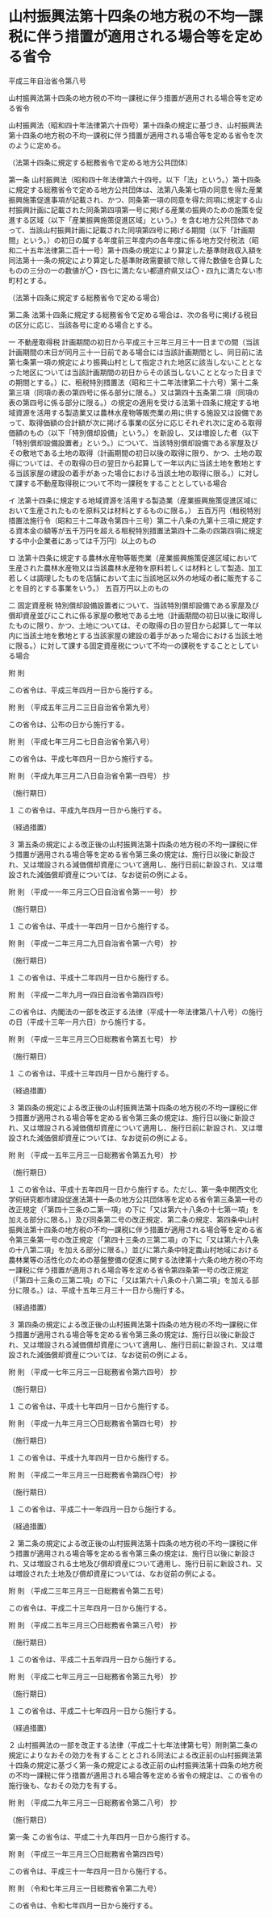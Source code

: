 # 山村振興法第十四条の地方税の不均一課税に伴う措置が適用される場合等を定める省令

平成三年自治省令第八号

山村振興法第十四条の地方税の不均一課税に伴う措置が適用される場合等を定める省令

山村振興法（昭和四十年法律第六十四号）第十四条の規定に基づき、山村振興法第十四条の地方税の不均一課税に伴う措置が適用される場合等を定める省令を次のように定める。

（法第十四条に規定する総務省令で定める地方公共団体）

第一条 山村振興法（昭和四十年法律第六十四号。以下「法」という。）第十四条に規定する総務省令で定める地方公共団体は、法第八条第七項の同意を得た産業振興施策促進事項が記載され、かつ、同条第一項の同意を得た同項に規定する山村振興計画に記載された同条第四項第一号に掲げる産業の振興のための施策を促進する区域（以下「産業振興施策促進区域」という。）を含む地方公共団体であって、当該山村振興計画に記載された同項第四号に掲げる期間（以下「計画期間」という。）の初日の属する年度前三年度内の各年度に係る地方交付税法（昭和二十五年法律第二百十一号）第十四条の規定により算定した基準財政収入額を同法第十一条の規定により算定した基準財政需要額で除して得た数値を合算したものの三分の一の数値が〇・四七に満たない都道府県又は〇・四九に満たない市町村とする。

（法第十四条に規定する総務省令で定める場合）

第二条 法第十四条に規定する総務省令で定める場合は、次の各号に掲げる税目の区分に応じ、当該各号に定める場合とする。

一 不動産取得税 計画期間の初日から平成三十三年三月三十一日までの間（当該計画期間の末日が同月三十一日前である場合には当該計画期間とし、同日前に法第七条第一項の規定により振興山村として指定された地区に該当しないこととなった地区については当該計画期間の初日からその該当しないこととなった日までの期間とする。）に、租税特別措置法（昭和三十二年法律第二十六号）第十二条第三項（同項の表の第四号に係る部分に限る。）又は第四十五条第二項（同項の表の第四号に係る部分に限る。）の規定の適用を受ける法第十四条に規定する地域資源を活用する製造業又は農林水産物等販売業の用に供する施設又は設備であって、取得価額の合計額が次に掲げる事業の区分に応じそれぞれ次に定める取得価額のもの（以下「特別償却設備」という。）を新設し、又は増設した者（以下「特別償却設備設置者」という。）について、当該特別償却設備である家屋及びその敷地である土地の取得（計画期間の初日以後の取得に限り、かつ、土地の取得については、その取得の日の翌日から起算して一年以内に当該土地を敷地とする当該家屋の建設の着手があった場合における当該土地の取得に限る。）に対して課する不動産取得税について不均一課税をすることとしている場合

イ 法第十四条に規定する地域資源を活用する製造業（産業振興施策促進区域において生産されたものを原料又は材料とするものに限る。） 五百万円（租税特別措置法施行令（昭和三十二年政令第四十三号）第二十八条の九第十三項に規定する資本金の額等が五千万円を超える租税特別措置法第四十二条の四第四項に規定する中小企業者にあっては千万円）以上のもの

ロ 法第十四条に規定する農林水産物等販売業（産業振興施策促進区域において生産された農林水産物又は当該農林水産物を原料若しくは材料として製造、加工若しくは調理したものを店舗において主に当該地区以外の地域の者に販売することを目的とする事業をいう。） 五百万円以上のもの

二 固定資産税 特別償却設備設置者について、当該特別償却設備である家屋及び償却資産並びにこれに係る家屋の敷地である土地（計画期間の初日以後に取得したものに限り、かつ、土地については、その取得の日の翌日から起算して一年以内に当該土地を敷地とする当該家屋の建設の着手があった場合における当該土地に限る。）に対して課する固定資産税について不均一の課税をすることとしている場合

附 則

この省令は、平成三年四月一日から施行する。

附 則 （平成五年三月二三日自治省令第九号）

この省令は、公布の日から施行する。

附 則 （平成七年三月二七日自治省令第八号）

この省令は、平成七年四月一日から施行する。

附 則 （平成九年三月二八日自治省令第一四号） 抄

（施行期日）

１ この省令は、平成九年四月一日から施行する。

（経過措置）

３ 第五条の規定による改正後の山村振興法第十四条の地方税の不均一課税に伴う措置が適用される場合等を定める省令第三条の規定は、施行日以後に新設され、又は増設される減価償却資産について適用し、施行日前に新設され、又は増設された減価償却資産については、なお従前の例による。

附 則 （平成一一年三月三〇日自治省令第一一号） 抄

（施行期日）

１ この省令は、平成十一年四月一日から施行する。

附 則 （平成一二年三月二九日自治省令第一六号） 抄

（施行期日）

１ この省令は、平成十二年四月一日から施行する。

附 則 （平成一二年九月一四日自治省令第四四号）

この省令は、内閣法の一部を改正する法律（平成十一年法律第八十八号）の施行の日（平成十三年一月六日）から施行する。

附 則 （平成一三年三月三〇日総務省令第五七号） 抄

（施行期日）

１ この省令は、平成十三年四月一日から施行する。

（経過措置）

３ 第四条の規定による改正後の山村振興法第十四条の地方税の不均一課税に伴う措置が適用される場合等を定める省令第三条の規定は、施行日以後に新設され、又は増設される減価償却資産について適用し、施行日前に新設され、又は増設された減価償却資産については、なお従前の例による。

附 則 （平成一五年三月三一日総務省令第五九号） 抄

（施行期日）

１ この省令は、平成十五年四月一日から施行する。ただし、第一条中関西文化学術研究都市建設促進法第十一条の地方公共団体等を定める省令第三条第一号の改正規定（「第四十三条の二第一項」の下に「又は第六十八条の十七第一項」を加える部分に限る。）及び同条第二号の改正規定、第二条の規定、第四条中山村振興法第十四条の地方税の不均一課税に伴う措置が適用される場合等を定める省令第三条第一号の改正規定（「第四十三条の三第二項」の下に「又は第六十八条の十八第二項」を加える部分に限る。）並びに第六条中特定農山村地域における農林業等の活性化のための基盤整備の促進に関する法律第十六条の地方税の不均一課税に伴う措置が適用される場合等を定める省令第四条第一号の改正規定（「第四十三条の三第二項」の下に「又は第六十八条の十八第二項」を加える部分に限る。）は、平成十五年三月三十一日から施行する。

（経過措置）

３ 第四条の規定による改正後の山村振興法第十四条の地方税の不均一課税に伴う措置が適用される場合等を定める省令第三条の規定は、施行日以後に新設され、又は増設される減価償却資産について適用し、施行日前に新設され、又は増設された減価償却資産については、なお従前の例による。

附 則 （平成一七年三月三一日総務省令第六四号） 抄

（施行期日）

１ この省令は、平成十七年四月一日から施行する。

附 則 （平成一九年三月三〇日総務省令第四七号） 抄

（施行期日）

１ この省令は、平成十九年四月一日から施行する。

附 則 （平成二一年三月三一日総務省令第四〇号） 抄

（施行期日）

１ この省令は、平成二十一年四月一日から施行する。

（経過措置）

２ 第二条の規定による改正後の山村振興法第十四条の地方税の不均一課税に伴う措置が適用される場合等を定める省令第三条の規定は、施行日以後に新設され、又は増設される土地及び償却資産について適用し、施行日前に新設され、又は増設された土地及び償却資産については、なお従前の例による。

附 則 （平成二三年三月三一日総務省令第二五号）

この省令は、平成二十三年四月一日から施行する。

附 則 （平成二五年三月三〇日総務省令第三八号） 抄

（施行期日）

１ この省令は、平成二十五年四月一日から施行する。

附 則 （平成二七年三月三一日総務省令第三九号） 抄

（施行期日）

１ この省令は、平成二十七年四月一日から施行する。

（経過措置）

２ 山村振興法の一部を改正する法律（平成二十七年法律第七号）附則第二条の規定によりなおその効力を有することとされる同法による改正前の山村振興法第十四条の規定に基づく第一条の規定による改正前の山村振興法第十四条の地方税の不均一課税に伴う措置が適用される場合等を定める省令の規定は、この省令の施行後も、なおその効力を有する。

附 則 （平成二九年三月三一日総務省令第二八号） 抄

（施行期日）

第一条 この省令は、平成二十九年四月一日から施行する。

附 則 （平成三一年三月三〇日総務省令第四四号）

この省令は、平成三十一年四月一日から施行する。

附 則 （令和七年三月三一日総務省令第二九号）

この省令は、令和七年四月一日から施行する。
